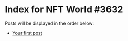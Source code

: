# Index for NFT World #3632
Posts will be displayed in the order below:

- [Your first post](./001-first.md)

